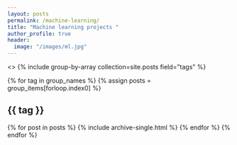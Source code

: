 ```yaml
---
layout: posts
permalink: /machine-learning/
title: "Machine learning projects "
author_profile: true
header:
  image: "/images/ml.jpg"
---
```



<> {% include group-by-array collection=site.posts field="tags" %}

{% for tag in group_names %}
  {% assign posts = group_items[forloop.index0] %}
  <h2 id="{{ tag | slugify }}" class="archive__subtitle">{{ tag }}</h2>
  {% for post in posts %}
    {% include archive-single.html %}
  {% endfor %}
{% endfor %}